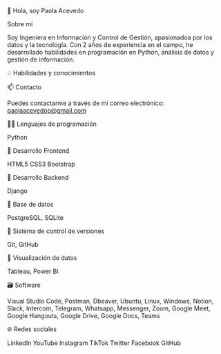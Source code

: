 👋 Hola, soy Paola Acevedo 

Sobre mí

Soy Ingeniera en Información y Control de Gestión, apasionadoa por los datos y la tecnología. Con 2 años de experiencia en el campo, he desarrollado habilidades en programación en Python, análisis de datos y gestión de información. 

💡 Habilidades y conocimientos

📫 Contacto

Puedes contactarme a través de mi correo electrónico: paolaacevedop@gmail.com
    
🧑‍💻 Lenguajes de programación

Python

🎨 Desarrollo Frontend

HTML5 CSS3 Bootstrap 

🔨 Desarrollo Backend

Django

🔧 Base de datos

PostgreSQL, SQLite 

📝 Sistema de control de versiones

Git, GitHub 

📁 Visualización de datos

Tableau, Power Bi

🗃️ Software

Visual Studio Code, Postman, Dbeaver, Ubuntu, Linux, Windows, Notion, Slack, Intercom, Telegram, Whatsapp, Messenger, Zoom, Google Meet, Google Hangouts, Google Drive, Google Docs, Teams

🌐 Redes sociales

LinkedIn YouTube Instagram TikTok Twitter Facebook GitHub
